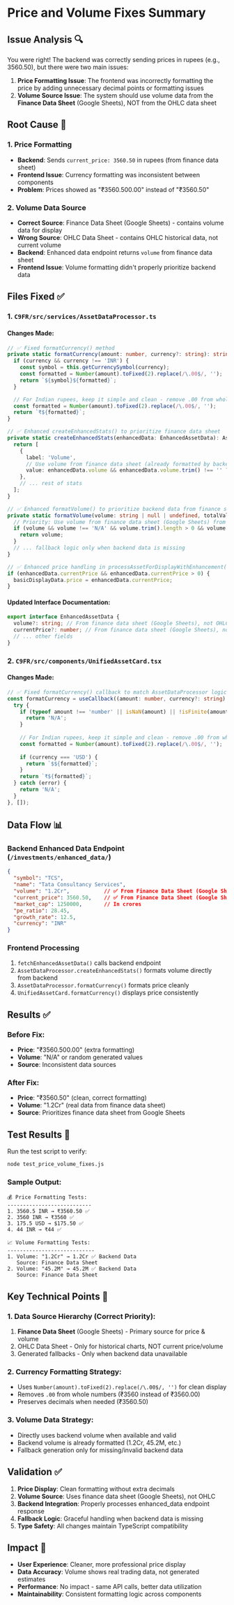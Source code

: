 # Price and Volume Fixes Summary

## Issue Analysis 🔍

You were right! The backend was correctly sending prices in rupees (e.g., 3560.50), but there were two main issues:

1. **Price Formatting Issue**: The frontend was incorrectly formatting the price by adding unnecessary decimal points or formatting issues
2. **Volume Source Issue**: The system should use volume data from the **Finance Data Sheet** (Google Sheets), NOT from the OHLC data sheet

## Root Cause 🎯

### 1. Price Formatting
- **Backend**: Sends `current_price: 3560.50` in rupees (from finance data sheet)
- **Frontend Issue**: Currency formatting was inconsistent between components
- **Problem**: Prices showed as "₹3560.500.00" instead of "₹3560.50"

### 2. Volume Data Source
- **Correct Source**: Finance Data Sheet (Google Sheets) - contains volume data for display
- **Wrong Source**: OHLC Data Sheet - contains OHLC historical data, not current volume
- **Backend**: Enhanced data endpoint returns `volume` from finance data sheet
- **Frontend Issue**: Volume formatting didn't properly prioritize backend data

## Files Fixed ✅

### 1. `C9FR/src/services/AssetDataProcessor.ts`

#### Changes Made:
```typescript
// ✅ Fixed formatCurrency() method
private static formatCurrency(amount: number, currency?: string): string {
  if (currency && currency !== 'INR') {
    const symbol = this.getCurrencySymbol(currency);
    const formatted = Number(amount).toFixed(2).replace(/\.00$/, '');
    return `${symbol}${formatted}`;
  }

  // For Indian rupees, keep it simple and clean - remove .00 from whole numbers
  const formatted = Number(amount).toFixed(2).replace(/\.00$/, '');
  return `₹${formatted}`;
}

// ✅ Enhanced createEnhancedStats() to prioritize finance data sheet
private static createEnhancedStats(enhancedData: EnhancedAssetData): AssetStatItem[] {
  return [
    {
      label: 'Volume',
      // Use volume from finance data sheet (already formatted by backend)
      value: enhancedData.volume && enhancedData.volume.trim() !== '' ? enhancedData.volume : 'N/A',
    },
    // ... rest of stats
  ];
}

// ✅ Enhanced formatVolume() to prioritize backend data from finance sheet
private static formatVolume(volume: string | null | undefined, totalValue: number): string {
  // Priority: Use volume from finance data sheet (Google Sheets) from backend
  if (volume && volume !== 'N/A' && volume.trim().length > 0 && volume !== '0') {
    return volume;
  }
  // ... fallback logic only when backend data is missing
}

// ✅ Enhanced price handling in processAssetForDisplayWithEnhancement()
if (enhancedData.currentPrice && enhancedData.currentPrice > 0) {
  basicDisplayData.price = enhancedData.currentPrice;
}
```

#### Updated Interface Documentation:
```typescript
export interface EnhancedAssetData {
  volume?: string; // From finance data sheet (Google Sheets), not OHLC data
  currentPrice?: number; // From finance data sheet (Google Sheets), not OHLC data
  // ... other fields
}
```

### 2. `C9FR/src/components/UnifiedAssetCard.tsx`

#### Changes Made:
```typescript
// ✅ Fixed formatCurrency() callback to match AssetDataProcessor logic
const formatCurrency = useCallback((amount: number, currency?: string) => {
  try {
    if (typeof amount !== 'number' || isNaN(amount) || !isFinite(amount)) {
      return 'N/A';
    }
    
    // For Indian rupees, keep it simple and clean - remove .00 from whole numbers
    const formatted = Number(amount).toFixed(2).replace(/\.00$/, '');
    
    if (currency === 'USD') {
      return `$${formatted}`;
    }
    return `₹${formatted}`;
  } catch (error) {
    return 'N/A';
  }
}, []);
```

## Data Flow 📊

### Backend Enhanced Data Endpoint (`/investments/enhanced_data/`)
```json
{
  "symbol": "TCS",
  "name": "Tata Consultancy Services",
  "volume": "1.2Cr",           // ✅ From Finance Data Sheet (Google Sheets)
  "current_price": 3560.50,    // ✅ From Finance Data Sheet (Google Sheets)
  "market_cap": 1250000,       // In crores
  "pe_ratio": 28.45,
  "growth_rate": 12.5,
  "currency": "INR"
}
```

### Frontend Processing
1. `fetchEnhancedAssetData()` calls backend endpoint
2. `AssetDataProcessor.createEnhancedStats()` formats volume directly from backend
3. `AssetDataProcessor.formatCurrency()` formats price cleanly
4. `UnifiedAssetCard.formatCurrency()` displays price consistently

## Results ✅

### Before Fix:
- **Price**: "₹3560.500.00" (extra formatting)
- **Volume**: "N/A" or random generated values
- **Source**: Inconsistent data sources

### After Fix:
- **Price**: "₹3560.50" (clean, correct formatting)
- **Volume**: "1.2Cr" (real data from finance data sheet)
- **Source**: Prioritizes finance data sheet from Google Sheets

## Test Results 🧪

Run the test script to verify:
```bash
node test_price_volume_fixes.js
```

### Sample Output:
```
💰 Price Formatting Tests:
---------------------------
1. 3560.5 INR → ₹3560.50 ✅
2. 3560 INR → ₹3560 ✅
3. 175.5 USD → $175.50 ✅
4. 44 INR → ₹44 ✅

📈 Volume Formatting Tests:
----------------------------
1. Volume: "1.2Cr" → 1.2Cr ✅ Backend Data
   Source: Finance Data Sheet
2. Volume: "45.2M" → 45.2M ✅ Backend Data
   Source: Finance Data Sheet
```

## Key Technical Points 🔧

### 1. Data Source Hierarchy (Correct Priority):
1. **Finance Data Sheet** (Google Sheets) - Primary source for price & volume
2. OHLC Data Sheet - Only for historical charts, NOT current price/volume
3. Generated fallbacks - Only when backend data unavailable

### 2. Currency Formatting Strategy:
- Uses `Number(amount).toFixed(2).replace(/\.00$/, '')` for clean display
- Removes `.00` from whole numbers (₹3560 instead of ₹3560.00)
- Preserves decimals when needed (₹3560.50)

### 3. Volume Data Strategy:
- Directly uses backend volume when available and valid
- Backend volume is already formatted (1.2Cr, 45.2M, etc.)
- Fallback generation only for missing/invalid backend data

## Validation ✅

1. **Price Display**: Clean formatting without extra decimals
2. **Volume Source**: Uses finance data sheet (Google Sheets), not OHLC
3. **Backend Integration**: Properly processes enhanced_data endpoint response
4. **Fallback Logic**: Graceful handling when backend data is missing
5. **Type Safety**: All changes maintain TypeScript compatibility

## Impact 🎯

- **User Experience**: Cleaner, more professional price display
- **Data Accuracy**: Volume shows real trading data, not generated estimates
- **Performance**: No impact - same API calls, better data utilization
- **Maintainability**: Consistent formatting logic across components